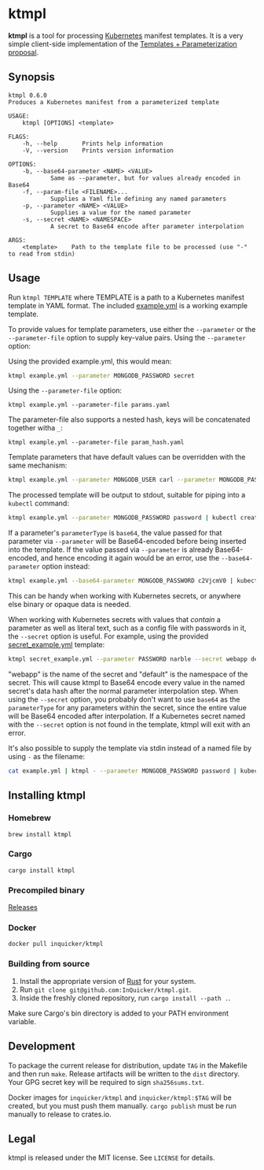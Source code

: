 # ktmpl

**ktmpl** is a tool for processing [Kubernetes](http://kubernetes.io/) manifest templates.
It is a very simple client-side implementation of the [Templates + Parameterization proposal](https://github.com/kubernetes/kubernetes/blob/master/docs/proposals/templates.md).

## Synopsis

```
ktmpl 0.6.0
Produces a Kubernetes manifest from a parameterized template

USAGE:
    ktmpl [OPTIONS] <template>

FLAGS:
    -h, --help       Prints help information
    -V, --version    Prints version information

OPTIONS:
    -b, --base64-parameter <NAME> <VALUE>
            Same as --parameter, but for values already encoded in Base64
    -f, --param-file <FILENAME>...
            Supplies a Yaml file defining any named parameters
    -p, --parameter <NAME> <VALUE>
            Supplies a value for the named parameter
    -s, --secret <NAME> <NAMESPACE>
            A secret to Base64 encode after parameter interpolation

ARGS:
    <template>    Path to the template file to be processed (use "-" to read from stdin)
```

## Usage

Run `ktmpl TEMPLATE` where TEMPLATE is a path to a Kubernetes manifest template in YAML format.
The included [example.yml](example.yml) is a working example template.

To provide values for template parameters, use either the `--parameter` or the `--parameter-file` option to supply key-value pairs.
Using the `--parameter` option:

Using the provided example.yml, this would mean:

``` bash
ktmpl example.yml --parameter MONGODB_PASSWORD secret
```

Using the `--parameter-file` option:

```
ktmpl example.yml --parameter-file params.yaml
```

The parameter-file also supports a nested hash, keys will be concatenated together witha `_`:

```
ktmpl example.yml --parameter-file param_hash.yaml
```

Template parameters that have default values can be overridden with the same mechanism:

``` bash
ktmpl example.yml --parameter MONGODB_USER carl --parameter MONGODB_PASSWORD secret
```

The processed template will be output to stdout, suitable for piping into a `kubectl` command:

``` bash
ktmpl example.yml --parameter MONGODB_PASSWORD password | kubectl create -f -
```

If a parameter's `parameterType` is `base64`, the value passed for that parameter via `--parameter` will be Base64-encoded before being inserted into the template.
If the value passed via `--parameter` is already Base64-encoded, and hence encoding it again would be an error, use the `--base64-parameter` option instead:

``` bash
ktmpl example.yml --base64-parameter MONGODB_PASSWORD c2VjcmV0 | kubectl create -f -
```

This can be handy when working with Kubernetes secrets, or anywhere else binary or opaque data is needed.

When working with Kubernetes secrets with values that _contain_ a parameter as well as literal text, such as a config file with passwords in it, the `--secret` option is useful.
For example, using the provided [secret_example.yml](secret_example.yml) template:

``` bash
ktmpl secret_example.yml --parameter PASSWORD narble --secret webapp default
```

"webapp" is the name of the secret and "default" is the namespace of the secret.
This will cause ktmpl to Base64 encode every value in the named secret's data hash after the normal parameter interpolation step.
When using the `--secret` option, you probably don't want to use `base64` as the `parameterType` for any parameters within the secret, since the entire value will be Base64 encoded after interpolation.
If a Kubernetes secret named with the `--secret` option is not found in the template, ktmpl will exit with an error.

It's also possible to supply the template via stdin instead of a named file by using `-` as the filename:

``` bash
cat example.yml | ktmpl - --parameter MONGODB_PASSWORD password | kubectl create -f -
```

## Installing ktmpl

### Homebrew

```
brew install ktmpl
```

### Cargo

```
cargo install ktmpl
```

### Precompiled binary

[Releases](https://github.com/InQuicker/ktmpl/releases)

### Docker

```
docker pull inquicker/ktmpl
```

### Building from source

1. Install the appropriate version of [Rust](https://www.rust-lang.org/) for your system.
2. Run `git clone git@github.com:InQuicker/ktmpl.git`.
3. Inside the freshly cloned repository, run `cargo install --path .`.

Make sure Cargo's bin directory is added to your PATH environment variable.

## Development

To package the current release for distribution, update `TAG` in the Makefile and then run `make`.
Release artifacts will be written to the `dist` directory.
Your GPG secret key will be required to sign `sha256sums.txt`.

Docker images for `inquicker/ktmpl` and `inquicker/ktmpl:$TAG` will be created, but you must push them manually.
`cargo publish` must be run manually to release to crates.io.

## Legal

ktmpl is released under the MIT license. See `LICENSE` for details.
